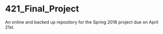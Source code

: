 # 421_Final_Project
An online and backed up repository for the Spring 2018 project due on April 21st.
